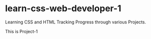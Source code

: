 # learn-css-web-developer-1
Learning CSS and HTML
Tracking Progress through various Projects.

This is Project-1
